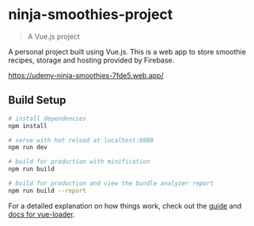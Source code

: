 # ninja-smoothies-project

> A Vue.js project
 
A personal project built using Vue.js. This is a web app to store smoothie recipes, storage and hosting provided by Firebase.

https://udemy-ninja-smoothies-7fde5.web.app/

## Build Setup

``` bash
# install dependencies
npm install

# serve with hot reload at localhost:8080
npm run dev

# build for production with minification
npm run build

# build for production and view the bundle analyzer report
npm run build --report
```

For a detailed explanation on how things work, check out the [guide](http://vuejs-templates.github.io/webpack/) and [docs for vue-loader](http://vuejs.github.io/vue-loader).
